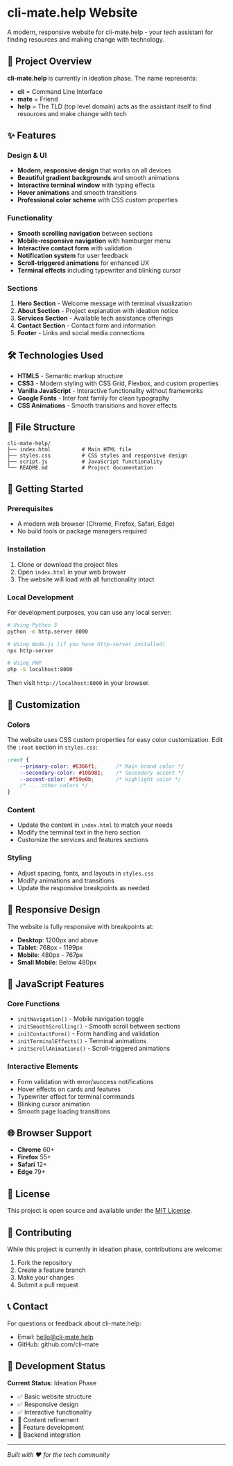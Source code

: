 # cli-mate.help Website

A modern, responsive website for cli-mate.help - your tech assistant for finding resources and making change with technology.

## 🚀 Project Overview

**cli-mate.help** is currently in ideation phase. The name represents:
- **cli** = Command Line Interface
- **mate** = Friend 
- **help** = The TLD (top level domain) acts as the assistant itself to find resources and make change with tech

## ✨ Features

### Design & UI
- **Modern, responsive design** that works on all devices
- **Beautiful gradient backgrounds** and smooth animations
- **Interactive terminal window** with typing effects
- **Hover animations** and smooth transitions
- **Professional color scheme** with CSS custom properties

### Functionality
- **Smooth scrolling navigation** between sections
- **Mobile-responsive navigation** with hamburger menu
- **Interactive contact form** with validation
- **Notification system** for user feedback
- **Scroll-triggered animations** for enhanced UX
- **Terminal effects** including typewriter and blinking cursor

### Sections
1. **Hero Section** - Welcome message with terminal visualization
2. **About Section** - Project explanation with ideation notice
3. **Services Section** - Available tech assistance offerings
4. **Contact Section** - Contact form and information
5. **Footer** - Links and social media connections

## 🛠️ Technologies Used

- **HTML5** - Semantic markup structure
- **CSS3** - Modern styling with CSS Grid, Flexbox, and custom properties
- **Vanilla JavaScript** - Interactive functionality without frameworks
- **Google Fonts** - Inter font family for clean typography
- **CSS Animations** - Smooth transitions and hover effects

## 📁 File Structure

```
cli-mate-help/
├── index.html          # Main HTML file
├── styles.css          # CSS styles and responsive design
├── script.js           # JavaScript functionality
└── README.md           # Project documentation
```

## 🚀 Getting Started

### Prerequisites
- A modern web browser (Chrome, Firefox, Safari, Edge)
- No build tools or package managers required

### Installation
1. Clone or download the project files
2. Open `index.html` in your web browser
3. The website will load with all functionality intact

### Local Development
For development purposes, you can use any local server:

```bash
# Using Python 3
python -m http.server 8000

# Using Node.js (if you have http-server installed)
npx http-server

# Using PHP
php -S localhost:8000
```

Then visit `http://localhost:8000` in your browser.

## 🎨 Customization

### Colors
The website uses CSS custom properties for easy color customization. Edit the `:root` section in `styles.css`:

```css
:root {
    --primary-color: #6366f1;      /* Main brand color */
    --secondary-color: #10b981;    /* Secondary accent */
    --accent-color: #f59e0b;       /* Highlight color */
    /* ... other colors */
}
```

### Content
- Update the content in `index.html` to match your needs
- Modify the terminal text in the hero section
- Customize the services and features sections

### Styling
- Adjust spacing, fonts, and layouts in `styles.css`
- Modify animations and transitions
- Update the responsive breakpoints as needed

## 📱 Responsive Design

The website is fully responsive with breakpoints at:
- **Desktop**: 1200px and above
- **Tablet**: 768px - 1199px  
- **Mobile**: 480px - 767px
- **Small Mobile**: Below 480px

## 🔧 JavaScript Features

### Core Functions
- `initNavigation()` - Mobile navigation toggle
- `initSmoothScrolling()` - Smooth scroll between sections
- `initContactForm()` - Form handling and validation
- `initTerminalEffects()` - Terminal animations
- `initScrollAnimations()` - Scroll-triggered animations

### Interactive Elements
- Form validation with error/success notifications
- Hover effects on cards and features
- Typewriter effect for terminal commands
- Blinking cursor animation
- Smooth page loading transitions

## 🌐 Browser Support

- **Chrome** 60+
- **Firefox** 55+
- **Safari** 12+
- **Edge** 79+

## 📝 License

This project is open source and available under the [MIT License](LICENSE).

## 🤝 Contributing

While this project is currently in ideation phase, contributions are welcome:

1. Fork the repository
2. Create a feature branch
3. Make your changes
4. Submit a pull request

## 📞 Contact

For questions or feedback about cli-mate.help:
- Email: hello@cli-mate.help
- GitHub: github.com/cli-mate

## 🚧 Development Status

**Current Status**: Ideation Phase
- ✅ Basic website structure
- ✅ Responsive design
- ✅ Interactive functionality
- 🔄 Content refinement
- 🔄 Feature development
- 🔄 Backend integration

---

*Built with ❤️ for the tech community*
